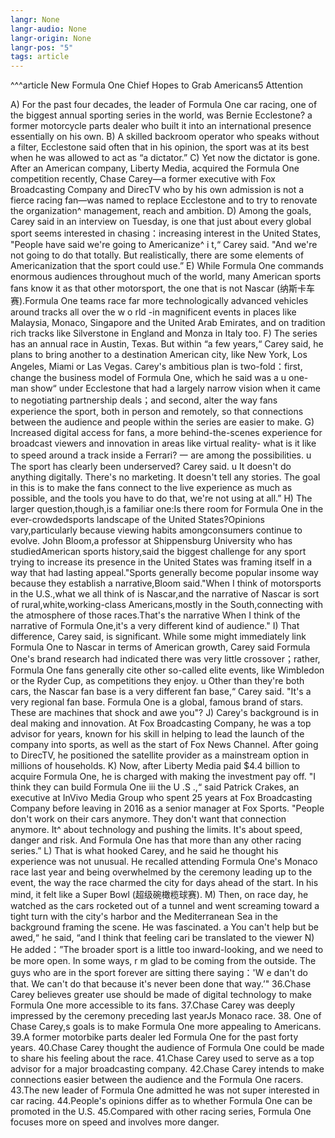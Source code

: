 ```yaml
---
langr: None
langr-audio: None
langr-origin: None
langr-pos: "5"
tags: article
---
```


^^^article
New Formula One Chief Hopes to Grab Americans5 Attention 

A) For the past four decades, the leader of Formula One car racing, one of the biggest annual sporting series in the world, was Bernie Ecclestone? a former motorcycle parts dealer who built it into an international presence essentially on his own. 
B) A skilled backroom operator who speaks without a filter, Ecclestone said often that in his opinion, the sport was at its best when he was allowed to act as “a dictator.” 
C) Yet now the dictator is gone. After an American company, Liberty Media, acquired the Formula One competition recently, Chase Carey—a former executive with Fox Broadcasting Company and DirecTV who by his own admission is not a fierce racing fan—was named to replace Ecclestone and to try to renovate the organization^ management, reach and ambition. 
D) Among the goals, Carey said in an interview on Tuesday, is one that just about every global sport seems interested in chasing：increasing interest in the United States, "People have said we're going to Americanize^ i t,“ Carey said. "And we're not going to do that totally. But realistically, there are some elements of Americanization that the sport could use.” 
E) While Formula One commands enormous audiences throughout much of the world, many American sports fans know it as that other motorsport, the one that is not Nascar (纳斯卡车赛).Formula One teams race far more technologically advanced vehicles around tracks all over the w o rld -in magnificent events in places like Malaysia, Monaco, Singapore and the United Arab Emirates, and on tradition rich tracks like Silverstone in England and Monza in Italy too. 
F) The series has an annual race in Austin, Texas. But within “a few years,“ Carey said, he plans to bring another to a destination American city, like New York, Los Angeles, Miami or Las Vegas. Carey's ambitious plan is two-fold：first, change the business model of Formula One, which he said was a u one-man show“ under Ecclestone that had a largely narrow vision when it came to negotiating partnership deals；and second, alter the way fans experience the sport, both in person and remotely, so that connections between the audience and people within the series are easier to make.
G) Increased digital access for fans, a more behind-the-scenes experience for broadcast viewers and innovation in areas like virtual reality- what is it like to speed around a track inside a Ferrari? 一 are among the possibilities. u The sport has clearly been underserved? Carey said. u It doesn't do anything digitally. There's no marketing. It doesn't tell any stories. The goal in this is to make the fans connect to the live experience as much as possible, and the tools you have to do that, we're not using at all.” 
H) The larger question,though,is a familiar one:Is there room for Formula One in the ever-crowdedsports landscape of the United States?Opinions vary,particularly because viewing habits amongconsumers continue to evolve. John Bloom,a professor at Shippensburg University who has studiedAmerican sports history,said the biggest challenge for any sport trying to increase its presence in the United States was framing itself in a way that had lasting appeal."Sports generally become popular insome way because they establish a narrative,Bloom said."When I think of motorsports in the U.S.,what we all think of is Nascar,and the narrative of Nascar is sort of rural,white,working-class Americans,mostly in the South,connecting with the atmosphere of those races.That's the narrative When I think of the narrative of Formula One,it's a very different kind of audience."
I) That difference, Carey said, is significant. While some might immediately link Formula One to Nascar in terms of American growth, Carey said Formula One's brand research had indicated there was very little crossover；rather, Formula One fans generally cite other so-called elite events, like Wimbledon or the Ryder Cup, as competitions they enjoy. u Other than they're both cars, the Nascar fan base is a very different fan base,“ Carey said. "It's a very regional fan base. Formula One is a global, famous brand of stars. These are machines that shock and awe you"? 
J) Carey's background is in deal making and innovation. At Fox Broadcasting Company, he was a top advisor for years, known for his skill in helping to lead the launch of the company into sports, as well as the start of Fox News Channel. After going to DirecTV, he positioned the satellite provider as a mainstream option in millions of households. 
K) Now, after Liberty Media paid $4.4 billion to acquire Formula One, he is charged with making the investment pay off. "I think they can build Formula One iii the U .S .,“ said Patrick Crakes, an executive at InVivo Media Group who spent 25 years at Fox Broadcasting Company before leaving in 2016 as a senior manager at Fox Sports. "People don't work on their cars anymore. They don't want that connection anymore. It^ about technology and pushing the limits. It's about speed, danger and risk. And Formula One has that more than any other racing series.” 
L) That is what hooked Carey, and he said he thought his experience was not unusual. He recalled attending Formula One's Monaco race last year and being overwhelmed by the ceremony leading up to the event, the way the race charmed the city for days ahead of the start. In his mind, it felt like a Super Bowl (超级碗橄榄球赛). 
M) Then, on race day, he watched as the cars rocketed out of a tunnel and went screaming toward a tight turn with the city's harbor and the Mediterranean Sea in the background framing the scene. He was fascinated. a You can't help but be awed,“ he said, “and I think that feeling cari be translated to the viewer 
N) He added：”The broader sport is a little too inward-looking, and we need to be more open. In some ways, r m glad to be coming from the outside. The guys who are in the sport forever are sitting there saying：'W e dan't do that. We can't do that because it's never been done that way.’" 
36.Chase Carey believes greater use should be made of digital technology to make Formula One more accessible to its fans.
37.Chase Carey was deeply impressed by the ceremony preceding last yearJs Monaco race. 38. One of Chase Carey,s goals is to make Formula One more appealing to Americans. 
39.A former motorbike parts dealer led Formula One for the past forty years. 
40.Chase Carey thought the audience of Formula One could be made to share his feeling about the race. 
41.Chase Carey used to serve as a top advisor for a major broadcasting company. 
42.Chase Carey intends to make connections easier between the audience and the Formula One racers. 
43.The new leader of Formula One admitted he was not super interested in car racing. 
44.People's opinions differ as to whether Formula One can be promoted in the U.S. 
45.Compared with other racing series, Formula One focuses more on speed and involves more danger.
